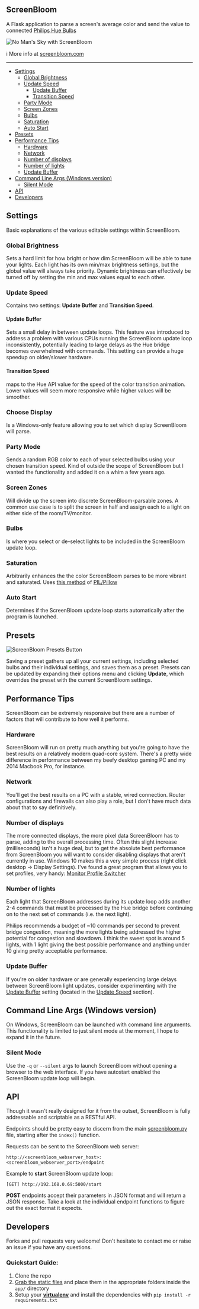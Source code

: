 ## ScreenBloom

A Flask application to parse a screen's average color and send the value to connected [Philips Hue Bulbs](http://www2.meethue.com/en-us/)

![No Man's Sky with ScreenBloom](https://thumbs.gfycat.com/MixedPertinentAtlanticbluetang-size_restricted.gif)

:information_source: More info at [screenbloom.com](http://screenbloom.com)

---

<!-- toc -->
* [Settings](#settings)
  + [Global Brightness](#global-brightness)
  + [Update Speed](#update-speed)
    - [Update Buffer](#update-buffer)
    - [Transition Speed](#transition-speed)
  + [Party Mode](#party-mode)
  + [Screen Zones](#screen-zones)
  + [Bulbs](#bulbs)
  + [Saturation](#saturation)
  + [Auto Start](#auto-start)
* [Presets](#presets)
* [Performance Tips](#performance-tips)
  + [Hardware](#hardware)
  + [Network](#network)
  + [Number of displays](#number-of-displays)
  + [Number of lights](#number-of-lights)
  + [Update Buffer](#update-buffer-1)
* [Command Line Args (Windows version)](#command-line-args-windows-version)
  + [Silent Mode](#silent-mode)
* [API](#api)
* [Developers](#developers)

<!-- tocstop -->

## Settings

Basic explanations of the various editable settings within ScreenBloom.

### Global Brightness

Sets a hard limit for how bright or how dim ScreenBloom will be able to tune your lights.  Each light has its own min/max brightness settings, but the global value will always take priority.  Dynamic brightness can effectively be turned off by setting the min and max values equal to each other.

### Update Speed

Contains two settings: **Update Buffer** and **Transition Speed**.

#### Update Buffer

Sets a small delay in between update loops.  This feature was introduced to address a problem with various CPUs running the ScreenBloom update loop inconsistently, potentially leading to large delays as the Hue bridge becomes overwhelmed with commands.  This setting can provide a huge speedup on older/slower hardware.

#### Transition Speed

maps to the Hue API value for the speed of the color transition animation.  Lower values will seem more responsive while higher values will be smoother.

### Choose Display

Is a Windows-only feature allowing you to set which display ScreenBloom will parse.

### Party Mode 

Sends a random RGB color to each of your selected bulbs using your chosen transition speed.  Kind of outside the scope of ScreenBloom but I wanted the functionality and added it on a whim a few years ago.

### Screen Zones 

Will divide up the screen into discrete ScreenBloom-parsable zones.  A common use case is to split the screen in half and assign each to a light on either side of the room/TV/monitor.

### Bulbs 

Is where you select or de-select lights to be included in the ScreenBloom update loop.

### Saturation 

Arbitrarily enhances the the color ScreenBloom parses to be more vibrant and saturated.  Uses [this method](http://pillow.readthedocs.io/en/3.1.x/reference/ImageEnhance.html#PIL.ImageEnhance.Color) of [PIL/Pillow](http://pillow.readthedocs.io/en/3.1.x/)

### Auto Start 

Determines if the ScreenBloom update loop starts automatically after the program is launched.



## Presets 

![ScreenBloom Presets Button](http://www.screenbloom.com/static/images/presets.png)

Saving a preset gathers up all your current settings, including selected bulbs and their individual settings, and saves them as a preset.  Presets can be updated by expanding their options menu and clicking **Update**, which overrides the preset with the current ScreenBloom settings.

## Performance Tips

ScreenBloom can be extremely responsive but there are a number of factors that will contribute to how well it performs.

### Hardware

ScreenBloom will run on pretty much anything but you're going to have the best results on a relatively modern quad-core system.  There's a pretty wide difference in performance between my beefy desktop gaming PC and my 2014 Macbook Pro, for instance.

### Network

You'll get the best results on a PC with a stable, wired connection.  Router configurations and firewalls can also play a role, but I don't have much data about that to say definitively.

### Number of displays

The more connected displays, the more pixel data ScreenBloom has to parse, adding to the overall processing time.  Often this slight increase (milliseconds) isn't a huge deal, but to get the absolute best performance from ScreenBloom you will want to consider disabling displays that aren't currently in use.  Windows 10 makes this a very simple process (right click desktop -> Display Settings).  I've found a great program that allows you to set profiles, very handy: [Monitor Profile Switcher](https://sourceforge.net/projects/monitorswitcher/)

### Number of lights

Each light that ScreenBloom addresses during its update loop adds another 2-4 commands that must be processed by the Hue bridge before continuing on to the next set of commands (i.e. the next light). 

Philips recommends a budget of ~10 commands per second to prevent bridge congestion, meaning the more lights being addressed the higher potential for congestion and slowdown.  I think the sweet spot is around 5 lights, with 1 light giving the best possible performance and anything under 10 giving pretty acceptable performance.

### Update Buffer

If you're on older hardware or are generally experiencing large delays between ScreenBloom light updates, consider experimenting with the [Update Buffer](#update-buffer) setting (located in the  [Update Speed](#update-speed) section).

## Command Line Args (Windows version)

On Windows, ScreenBloom can be launched with command line arguments.  This functionality is limited to just silent mode at the moment, I hope to expand it in the future.

### Silent Mode

Use the `-q` or `--silent` args to launch ScreenBloom without opening a browser to the web interface.  If you have autostart enabled the ScreenBloom update loop will begin.

## API

Though it wasn't really designed for it from the outset, ScreenBloom is fully addressable and scriptable as a RESTful API.

Endpoints should be pretty easy to discern from the main [screenbloom.py](https://github.com/kershner/screenBloom/blob/master/app/screenbloom.py) file, starting after the `index()` function.

Requests can be sent to the ScreenBloom web server:

`
http://<screenbloom_webserver_host>:<screenbloom_webserver_port>/endpoint
`

Example to **start** ScreenBloom update loop:

`
[GET] http://192.168.0.69:5000/start
`

**POST** endpoints accept their parameters in JSON format and will return a JSON response.  Take a look at the individual endpoint functions to figure out the exact format it expects.

## Developers

Forks and pull requests very welcome! Don't hesitate to contact me or raise an issue if you have any questions.

### Quickstart Guide:
1.  Clone the repo
2. [Grab the static files](http://kershner.org/static/distribute/sb_2.2_vendor_files.zip) and place them in the appropriate folders inside the `app/` directory
3. Setup your **[virtualenv](http://python-guide-pt-br.readthedocs.io/en/latest/dev/virtualenvs/)** and install the dependencies with `pip install -r requirements.txt`
